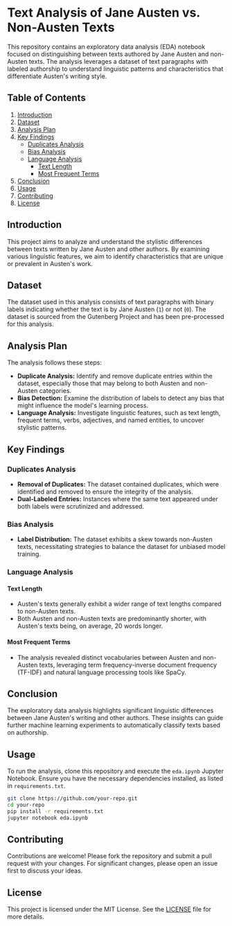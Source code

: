 
# Text Analysis of Jane Austen vs. Non-Austen Texts

This repository contains an exploratory data analysis (EDA) notebook focused on distinguishing between texts authored by Jane Austen and non-Austen texts. The analysis leverages a dataset of text paragraphs with labeled authorship to understand linguistic patterns and characteristics that differentiate Austen's writing style.

## Table of Contents

1. [Introduction](#introduction)
2. [Dataset](#dataset)
3. [Analysis Plan](#analysis-plan)
4. [Key Findings](#key-findings)
    - [Duplicates Analysis](#duplicates-analysis)
    - [Bias Analysis](#bias-analysis)
    - [Language Analysis](#language-analysis)
        - [Text Length](#text-length)
        - [Most Frequent Terms](#most-frequent-terms)
5. [Conclusion](#conclusion)
6. [Usage](#usage)
7. [Contributing](#contributing)
8. [License](#license)

## Introduction

This project aims to analyze and understand the stylistic differences between texts written by Jane Austen and other authors. By examining various linguistic features, we aim to identify characteristics that are unique or prevalent in Austen's work.

## Dataset

The dataset used in this analysis consists of text paragraphs with binary labels indicating whether the text is by Jane Austen (`1`) or not (`0`). The dataset is sourced from the Gutenberg Project and has been pre-processed for this analysis.

## Analysis Plan

The analysis follows these steps:

- **Duplicate Analysis:** Identify and remove duplicate entries within the dataset, especially those that may belong to both Austen and non-Austen categories.
- **Bias Detection:** Examine the distribution of labels to detect any bias that might influence the model's learning process.
- **Language Analysis:** Investigate linguistic features, such as text length, frequent terms, verbs, adjectives, and named entities, to uncover stylistic patterns.

## Key Findings

### Duplicates Analysis

- **Removal of Duplicates:** The dataset contained duplicates, which were identified and removed to ensure the integrity of the analysis.
- **Dual-Labeled Entries:** Instances where the same text appeared under both labels were scrutinized and addressed.

### Bias Analysis

- **Label Distribution:** The dataset exhibits a skew towards non-Austen texts, necessitating strategies to balance the dataset for unbiased model training.

### Language Analysis

#### Text Length

- Austen's texts generally exhibit a wider range of text lengths compared to non-Austen texts.
- Both Austen and non-Austen texts are predominantly shorter, with Austen's texts being, on average, 20 words longer.

#### Most Frequent Terms

- The analysis revealed distinct vocabularies between Austen and non-Austen texts, leveraging term frequency-inverse document frequency (TF-IDF) and natural language processing tools like SpaCy.

## Conclusion

The exploratory data analysis highlights significant linguistic differences between Jane Austen's writing and other authors. These insights can guide further machine learning experiments to automatically classify texts based on authorship.

## Usage

To run the analysis, clone this repository and execute the `eda.ipynb` Jupyter Notebook. Ensure you have the necessary dependencies installed, as listed in `requirements.txt`.

```bash
git clone https://github.com/your-repo.git
cd your-repo
pip install -r requirements.txt
jupyter notebook eda.ipynb
```

## Contributing

Contributions are welcome! Please fork the repository and submit a pull request with your changes. For significant changes, please open an issue first to discuss your ideas.

## License

This project is licensed under the MIT License. See the [LICENSE](LICENSE) file for more details.
